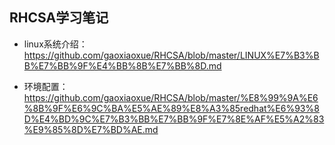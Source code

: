 ## RHCSA学习笔记

* linux系统介绍：https://github.com/gaoxiaoxue/RHCSA/blob/master/LINUX%E7%B3%BB%E7%BB%9F%E4%BB%8B%E7%BB%8D.md

* 环境配置：                                                 https://github.com/gaoxiaoxue/RHCSA/blob/master/%E8%99%9A%E6%8B%9F%E6%9C%BA%E5%AE%89%E8%A3%85redhat%E6%93%8D%E4%BD%9C%E7%B3%BB%E7%BB%9F%E7%8E%AF%E5%A2%83%E9%85%8D%E7%BD%AE.md
